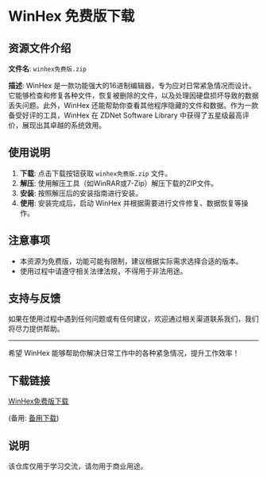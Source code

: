 # WinHex 免费版下载

## 资源文件介绍

**文件名**: `winhex免费版.zip`

**描述**:
WinHex 是一款功能强大的16进制编辑器，专为应对日常紧急情况而设计。它能够检查和修复各种文件，恢复被删除的文件，以及处理因硬盘损坏导致的数据丢失问题。此外，WinHex 还能帮助你查看其他程序隐藏的文件和数据。作为一款备受好评的工具，WinHex 在 ZDNet Software Library 中获得了五星级最高评价，展现出其卓越的系统效用。

## 使用说明

1. **下载**: 点击下载按钮获取 `winhex免费版.zip` 文件。
2. **解压**: 使用解压工具（如WinRAR或7-Zip）解压下载的ZIP文件。
3. **安装**: 按照解压后的安装指南进行安装。
4. **使用**: 安装完成后，启动 WinHex 并根据需要进行文件修复、数据恢复等操作。

## 注意事项

- 本资源为免费版，功能可能有限制，建议根据实际需求选择合适的版本。
- 使用过程中请遵守相关法律法规，不得用于非法用途。

## 支持与反馈

如果在使用过程中遇到任何问题或有任何建议，欢迎通过相关渠道联系我们，我们将尽力提供帮助。

---

希望 WinHex 能够帮助你解决日常工作中的各种紧急情况，提升工作效率！

## 下载链接
[WinHex免费版下载](https://pan.quark.cn/s/8913ab8e832f) 

(备用: [备用下载](https://pan.baidu.com/s/1eFeQtcHgcum-7rTMCrZztQ?pwd=1234))

## 说明

该仓库仅用于学习交流，请勿用于商业用途。
